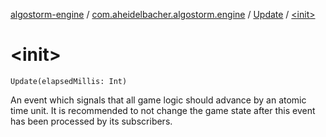 [algostorm-engine](../../index.md) / [com.aheidelbacher.algostorm.engine](../index.md) / [Update](index.md) / [&lt;init&gt;](.)

# &lt;init&gt;

`Update(elapsedMillis: Int)`

An event which signals that all game logic should advance by an atomic time
unit. It is recommended to not change the game state after this event has
been processed by its subscribers.

